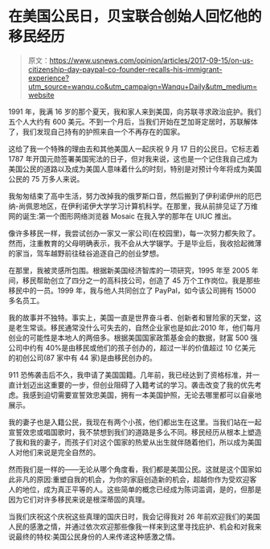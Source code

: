 # 在美国公民日，贝宝联合创始人回忆他的移民经历

> 原文：<https://www.usnews.com/opinion/articles/2017-09-15/on-us-citizenship-day-paypal-co-founder-recalls-his-immigrant-experience?utm_source=wanqu.co&utm_campaign=Wanqu+Daily&utm_medium=website>

1991 年，我满 16 岁的那个夏天，我和家人来到美国，向苏联寻求政治庇护。我们五个人大约有 600 美元。不到一个月后，当我们开始在芝加哥定居时，苏联解体了，我们发现自己持有的护照来自一个不再存在的国家。

 <react-trigger trigger="view">这给了我一个特殊的理由去和其他美国人一起庆祝 9 月 17 日的公民日。它标志着 1787 年开国元勋签署美国宪法的日子，但对我来说，这也是一个记住我自己成为美国公民的道路以及成为美国人意味着什么的时刻，特别是对预计今年将成为美国公民的 75 万多人来说。

我匆匆结束了高中生活，努力改掉我的俄罗斯口音，然后搬到了伊利诺伊州的厄巴纳-尚佩恩地区，在伊利诺伊大学学习计算机科学。在那里，我从前排见证了万维网的诞生:第一个图形网络浏览器 Mosaic 在我入学的那年在 UIUC 推出。

像许多移民一样，我尝试创办一家又一家公司(在校园里)，每一次努力都失败了。然而，注重教育的父母明确表示，我不会从大学辍学。于是毕业后，我收拾起微薄的家当，驾车越野前往硅谷追逐自己的创业梦想。

在那里，我被灵感所包围。根据新美国经济智库的一项研究，1995 年至 2005 年间，移民帮助创立了四分之一的高科技公司，创造了 45 万个工作岗位。我是那些移民中的一员。1999 年，我与他人共同创立了 PayPal，如今该公司拥有 15000 多名员工。

我的故事并不独特。事实上，美国一直是世界奋斗者、创新者和冒险家的天堂，这是老生常谈。移民通常没什么可失去的，自然企业家也是如此:2010 年，他们每月创业的可能性是本地人的两倍多。根据美国国家政策基金会的数据，财富 500 强公司中约有 40%是由移民或他们的孩子创办的，超过一半的价值超过 10 亿美元的初创公司(87 家中有 44 家)是由移民创办的。

911 恐怖袭击后不久，我申请了美国国籍。几年前，我已经达到了资格标准，并一直计划迈出这重要的一步，但创业阻碍了入籍考试的学习。袭击改变了我的优先考虑。我感到迫切需要宣誓效忠美国，拥有一本美国护照，无论去哪里都可以自豪地展示。

 <react-trigger trigger="view">我的妻子也是入籍公民，我现在有两个小孩，他们都出生在这里。当我们站在一起宣誓效忠或唱国歌时，我不禁想到我们的道路是多么不同。移民经历从根本上塑造了我和我的妻子，而孩子们对这个国家的热爱从出生就伴随着他们，所以成为美国人对他们来说是完全自然的。

然而我们是一样的——无论从哪个角度看，我们都是美国公民。这就是这个国家如此非凡的原因:重塑自我的机会，为你的家庭创造新的机会，超越你作为受欢迎客人的地位，成为真正平等的人。这些简单的概念已经成为陈词滥调，是的，但那是因为它们对许多移民来说是根深蒂固的真理。

当我们庆祝这个庆祝这些真理的国庆日时，我会记得我对 26 年前欢迎我们的美国人民的感激之情，并通过依次欢迎那些像我一样来到这里寻找庇护、机会和对我来说最终的特权:美国公民身份的人来传递这种感激之情。</react-trigger></react-trigger>